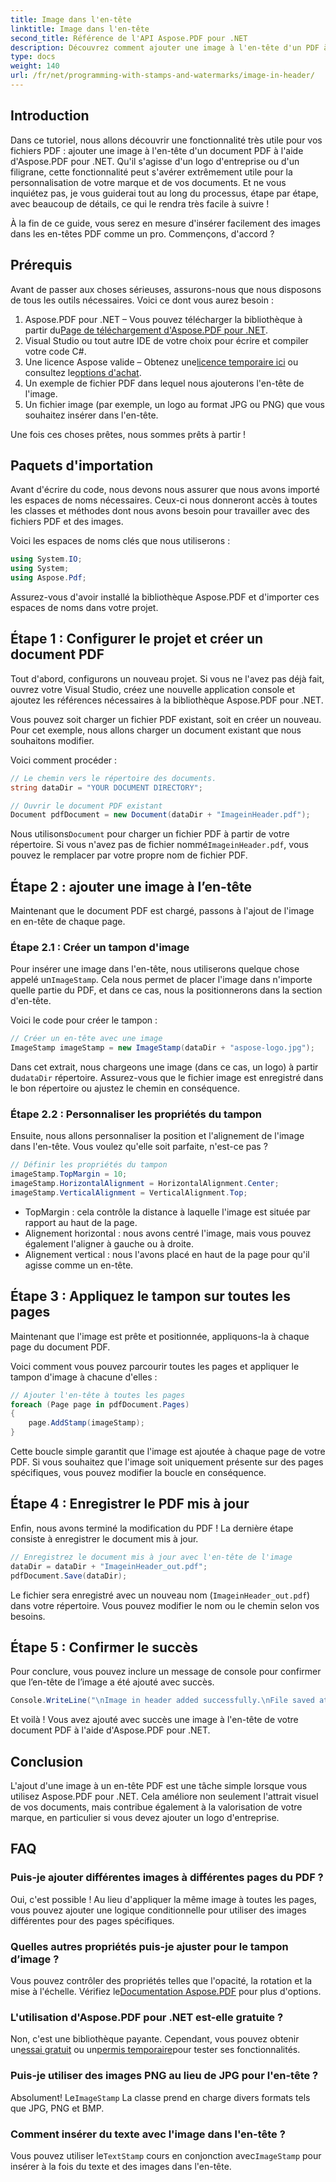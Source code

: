 ```yaml
---
title: Image dans l'en-tête
linktitle: Image dans l'en-tête
second_title: Référence de l'API Aspose.PDF pour .NET
description: Découvrez comment ajouter une image à l'en-tête d'un PDF à l'aide d'Aspose.PDF pour .NET dans ce didacticiel étape par étape.
type: docs
weight: 140
url: /fr/net/programming-with-stamps-and-watermarks/image-in-header/
---
```

## Introduction

Dans ce tutoriel, nous allons découvrir une fonctionnalité très utile pour vos fichiers PDF : ajouter une image à l'en-tête d'un document PDF à l'aide d'Aspose.PDF pour .NET. Qu'il s'agisse d'un logo d'entreprise ou d'un filigrane, cette fonctionnalité peut s'avérer extrêmement utile pour la personnalisation de votre marque et de vos documents. Et ne vous inquiétez pas, je vous guiderai tout au long du processus, étape par étape, avec beaucoup de détails, ce qui le rendra très facile à suivre !

À la fin de ce guide, vous serez en mesure d'insérer facilement des images dans les en-têtes PDF comme un pro. Commençons, d'accord ?

## Prérequis

Avant de passer aux choses sérieuses, assurons-nous que nous disposons de tous les outils nécessaires. Voici ce dont vous aurez besoin :

1.  Aspose.PDF pour .NET – Vous pouvez télécharger la bibliothèque à partir du[Page de téléchargement d'Aspose.PDF pour .NET](https://releases.aspose.com/pdf/net/).
2. Visual Studio ou tout autre IDE de votre choix pour écrire et compiler votre code C#.
3.  Une licence Aspose valide – Obtenez une[licence temporaire ici](https://purchase.aspose.com/temporary-license/) ou consultez le[options d'achat](https://purchase.aspose.com/buy).
4. Un exemple de fichier PDF dans lequel nous ajouterons l'en-tête de l'image.
5. Un fichier image (par exemple, un logo au format JPG ou PNG) que vous souhaitez insérer dans l'en-tête.

Une fois ces choses prêtes, nous sommes prêts à partir !

## Paquets d'importation

Avant d'écrire du code, nous devons nous assurer que nous avons importé les espaces de noms nécessaires. Ceux-ci nous donneront accès à toutes les classes et méthodes dont nous avons besoin pour travailler avec des fichiers PDF et des images.

Voici les espaces de noms clés que nous utiliserons :

```csharp
using System.IO;
using System;
using Aspose.Pdf;
```

Assurez-vous d'avoir installé la bibliothèque Aspose.PDF et d'importer ces espaces de noms dans votre projet.

## Étape 1 : Configurer le projet et créer un document PDF

Tout d'abord, configurons un nouveau projet. Si vous ne l'avez pas déjà fait, ouvrez votre Visual Studio, créez une nouvelle application console et ajoutez les références nécessaires à la bibliothèque Aspose.PDF pour .NET.

Vous pouvez soit charger un fichier PDF existant, soit en créer un nouveau. Pour cet exemple, nous allons charger un document existant que nous souhaitons modifier.

Voici comment procéder :

```csharp
// Le chemin vers le répertoire des documents.
string dataDir = "YOUR DOCUMENT DIRECTORY";

// Ouvrir le document PDF existant
Document pdfDocument = new Document(dataDir + "ImageinHeader.pdf");
```

 Nous utilisons`Document` pour charger un fichier PDF à partir de votre répertoire. Si vous n'avez pas de fichier nommé`ImageinHeader.pdf`, vous pouvez le remplacer par votre propre nom de fichier PDF.

## Étape 2 : ajouter une image à l’en-tête

Maintenant que le document PDF est chargé, passons à l'ajout de l'image en en-tête de chaque page.

### Étape 2.1 : Créer un tampon d'image
 Pour insérer une image dans l'en-tête, nous utiliserons quelque chose appelé un`ImageStamp`. Cela nous permet de placer l'image dans n'importe quelle partie du PDF, et dans ce cas, nous la positionnerons dans la section d'en-tête.

Voici le code pour créer le tampon :

```csharp
// Créer un en-tête avec une image
ImageStamp imageStamp = new ImageStamp(dataDir + "aspose-logo.jpg");
```

 Dans cet extrait, nous chargeons une image (dans ce cas, un logo) à partir du`dataDir` répertoire. Assurez-vous que le fichier image est enregistré dans le bon répertoire ou ajustez le chemin en conséquence.

### Étape 2.2 : Personnaliser les propriétés du tampon
Ensuite, nous allons personnaliser la position et l'alignement de l'image dans l'en-tête. Vous voulez qu'elle soit parfaite, n'est-ce pas ?

```csharp
// Définir les propriétés du tampon
imageStamp.TopMargin = 10;
imageStamp.HorizontalAlignment = HorizontalAlignment.Center;
imageStamp.VerticalAlignment = VerticalAlignment.Top;
```

- TopMargin : cela contrôle la distance à laquelle l'image est située par rapport au haut de la page.
- Alignement horizontal : nous avons centré l'image, mais vous pouvez également l'aligner à gauche ou à droite.
- Alignement vertical : nous l'avons placé en haut de la page pour qu'il agisse comme un en-tête.

## Étape 3 : Appliquez le tampon sur toutes les pages

Maintenant que l'image est prête et positionnée, appliquons-la à chaque page du document PDF.

Voici comment vous pouvez parcourir toutes les pages et appliquer le tampon d'image à chacune d'elles :

```csharp
// Ajouter l'en-tête à toutes les pages
foreach (Page page in pdfDocument.Pages)
{
    page.AddStamp(imageStamp);
}
```

Cette boucle simple garantit que l'image est ajoutée à chaque page de votre PDF. Si vous souhaitez que l'image soit uniquement présente sur des pages spécifiques, vous pouvez modifier la boucle en conséquence.

## Étape 4 : Enregistrer le PDF mis à jour

Enfin, nous avons terminé la modification du PDF ! La dernière étape consiste à enregistrer le document mis à jour.

```csharp
// Enregistrez le document mis à jour avec l'en-tête de l'image
dataDir = dataDir + "ImageinHeader_out.pdf";
pdfDocument.Save(dataDir);
```

Le fichier sera enregistré avec un nouveau nom (`ImageinHeader_out.pdf`) dans votre répertoire. Vous pouvez modifier le nom ou le chemin selon vos besoins.

## Étape 5 : Confirmer le succès

Pour conclure, vous pouvez inclure un message de console pour confirmer que l’en-tête de l’image a été ajouté avec succès.

```csharp
Console.WriteLine("\nImage in header added successfully.\nFile saved at " + dataDir);
```

Et voilà ! Vous avez ajouté avec succès une image à l'en-tête de votre document PDF à l'aide d'Aspose.PDF pour .NET.

## Conclusion

L'ajout d'une image à un en-tête PDF est une tâche simple lorsque vous utilisez Aspose.PDF pour .NET. Cela améliore non seulement l'attrait visuel de vos documents, mais contribue également à la valorisation de votre marque, en particulier si vous devez ajouter un logo d'entreprise.

## FAQ

### Puis-je ajouter différentes images à différentes pages du PDF ?
Oui, c'est possible ! Au lieu d'appliquer la même image à toutes les pages, vous pouvez ajouter une logique conditionnelle pour utiliser des images différentes pour des pages spécifiques.

### Quelles autres propriétés puis-je ajuster pour le tampon d’image ?
 Vous pouvez contrôler des propriétés telles que l'opacité, la rotation et la mise à l'échelle. Vérifiez le[Documentation Aspose.PDF](https://reference.aspose.com/pdf/net/) pour plus d'options.

### L'utilisation d'Aspose.PDF pour .NET est-elle gratuite ?
 Non, c'est une bibliothèque payante. Cependant, vous pouvez obtenir un[essai gratuit](https://releases.aspose.com/) ou un[permis temporaire](https://purchase.aspose.com/temporary-license/)pour tester ses fonctionnalités.

### Puis-je utiliser des images PNG au lieu de JPG pour l'en-tête ?
 Absolument! Le`ImageStamp` La classe prend en charge divers formats tels que JPG, PNG et BMP.

### Comment insérer du texte avec l'image dans l'en-tête ?
 Vous pouvez utiliser le`TextStamp` cours en conjonction avec`ImageStamp` pour insérer à la fois du texte et des images dans l'en-tête.